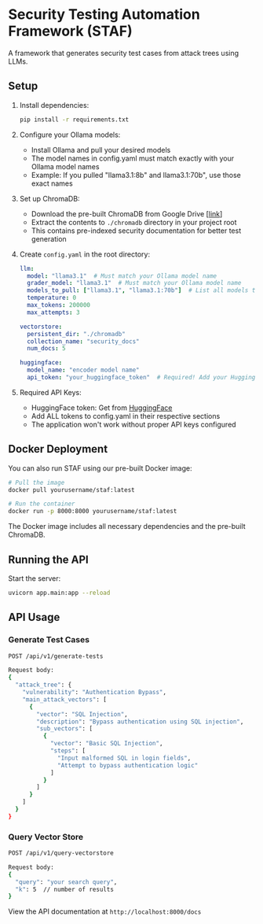 # Security Testing Automation Framework (STAF)

A framework that generates security test cases from attack trees using LLMs.

## Setup

1. Install dependencies:
   ```bash
   pip install -r requirements.txt
   ```

2. Configure your Ollama models:
   * Install Ollama and pull your desired models
   * The model names in config.yaml must match exactly with your Ollama model names
   * Example: If you pulled "llama3.1:8b" and llama3.1:70b", use those exact names

3. Set up ChromaDB:
   * Download the pre-built ChromaDB from Google Drive [[link](https://drive.google.com/file/d/1R9cARRnoTBbQzHGM49mHqNeLwC7cm9eD/view?usp=drive_link)]
   * Extract the contents to `./chromadb` directory in your project root
   * This contains pre-indexed security documentation for better test generation

4. Create `config.yaml` in the root directory:
   ```yaml
   llm:
     model: "llama3.1"  # Must match your Ollama model name
     grader_model: "llama3.1"  # Must match your Ollama model name
     models_to_pull: ["llama3.1", "llama3.1:70b"]  # List all models to pull at startup
     temperature: 0
     max_tokens: 200000
     max_attempts: 3

   vectorstore:
     persistent_dir: "./chromadb"
     collection_name: "security_docs"
     num_docs: 5

   huggingface:
     model_name: "encoder model name"
     api_token: "your_huggingface_token"  # Required! Add your HuggingFace token
   ```

5. Required API Keys:
   * HuggingFace token: Get from [HuggingFace](https://huggingface.co/)
   * Add ALL tokens to config.yaml in their respective sections
   * The application won't work without proper API keys configured

## Docker Deployment

You can also run STAF using our pre-built Docker image:

```bash
# Pull the image
docker pull yourusername/staf:latest

# Run the container
docker run -p 8000:8000 yourusername/staf:latest
```

The Docker image includes all necessary dependencies and the pre-built ChromaDB.

## Running the API

Start the server:
```bash
uvicorn app.main:app --reload
```

## API Usage

### Generate Test Cases
```bash
POST /api/v1/generate-tests

Request body:
{
  "attack_tree": {
    "vulnerability": "Authentication Bypass",
    "main_attack_vectors": [
      {
        "vector": "SQL Injection",
        "description": "Bypass authentication using SQL injection",
        "sub_vectors": [
          {
            "vector": "Basic SQL Injection",
            "steps": [
              "Input malformed SQL in login fields",
              "Attempt to bypass authentication logic"
            ]
          }
        ]
      }
    ]
  }
}
```

### Query Vector Store
```bash
POST /api/v1/query-vectorstore

Request body:
{
  "query": "your search query",
  "k": 5  // number of results
}
```

View the API documentation at `http://localhost:8000/docs`
